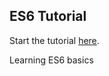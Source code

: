 ## ES6 Tutorial

Start the tutorial [here](http://ccoenraets.github.io/es6-tutorial).

Learning ES6 basics